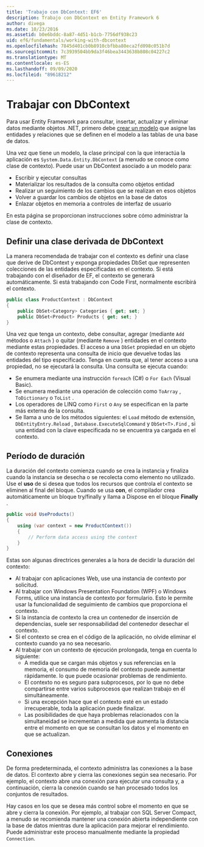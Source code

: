 ```yaml
---
title: 'Trabajo con DbContext: EF6'
description: Trabajo con DbContext en Entity Framework 6
author: divega
ms.date: 10/23/2016
ms.assetid: b0e6bddc-8a87-4d51-b1cb-7756df938c23
uid: ef6/fundamentals/working-with-dbcontext
ms.openlocfilehash: 7845d401cb0b8910cbfbba80eca2fd098c051b7d
ms.sourcegitcommit: 7c3939504bb9da3f46bea3443638b808c04227c2
ms.translationtype: MT
ms.contentlocale: es-ES
ms.lasthandoff: 09/09/2020
ms.locfileid: "89618212"
---
```

# <a name="working-with-dbcontext"></a>Trabajar con DbContext

Para usar Entity Framework para consultar, insertar, actualizar y eliminar datos mediante objetos .NET, primero debe [crear un modelo](xref:ef6/modeling/index) que asigne las entidades y relaciones que se definen en el modelo a las tablas de una base de datos.

Una vez que tiene un modelo, la clase principal con la que interactúa la aplicación es `System.Data.Entity.DbContext` (a menudo se conoce como clase de contexto). Puede usar un DbContext asociado a un modelo para:
- Escribir y ejecutar consultas   
- Materializar los resultados de la consulta como objetos entidad
- Realizar un seguimiento de los cambios que se realizan en esos objetos
- Volver a guardar los cambios de objetos en la base de datos
- Enlazar objetos en memoria a controles de interfaz de usuario

En esta página se proporcionan instrucciones sobre cómo administrar la clase de contexto.  

## <a name="defining-a-dbcontext-derived-class"></a>Definir una clase derivada de DbContext  

La manera recomendada de trabajar con el contexto es definir una clase que derive de DbContext y exponga propiedades DbSet que representen colecciones de las entidades especificadas en el contexto. Si está trabajando con el diseñador de EF, el contexto se generará automáticamente. Si está trabajando con Code First, normalmente escribirá el contexto.  

``` csharp
public class ProductContext : DbContext
{
    public DbSet<Category> Categories { get; set; }
    public DbSet<Product> Products { get; set; }
}
```  

Una vez que tenga un contexto, debe consultar, agregar (mediante `Add` métodos o `Attach` ) o quitar (mediante `Remove` ) entidades en el contexto mediante estas propiedades. El acceso a una `DbSet` propiedad en un objeto de contexto representa una consulta de inicio que devuelve todas las entidades del tipo especificado. Tenga en cuenta que, al tener acceso a una propiedad, no se ejecutará la consulta. Una consulta se ejecuta cuando:  

- Se enumera mediante una instrucción `foreach` (C#) o `For Each` (Visual Basic).  
- Se enumera mediante una operación de colección como `ToArray` , `ToDictionary` o `ToList` .  
- Los operadores de LINQ como `First` o `Any` se especifican en la parte más externa de la consulta.  
- Se llama a uno de los métodos siguientes: el `Load` método de extensión, `DbEntityEntry.Reload` ,  `Database.ExecuteSqlCommand` y `DbSet<T>.Find` , si una entidad con la clave especificada no se encuentra ya cargada en el contexto.  

## <a name="lifetime"></a>Período de duración  

La duración del contexto comienza cuando se crea la instancia y finaliza cuando la instancia se desecha o se recolecta como elemento no utilizado. Use el **uso** de si desea que todos los recursos que controla el contexto se eliminen al final del bloque. Cuando se usa **con**, el compilador crea automáticamente un bloque try/finally y llama a Dispose en el bloque **Finally** .  

``` csharp
public void UseProducts()
{
    using (var context = new ProductContext())
    {     
        // Perform data access using the context
    }
}
```  

Estas son algunas directrices generales a la hora de decidir la duración del contexto:  

- Al trabajar con aplicaciones Web, use una instancia de contexto por solicitud.  
- Al trabajar con Windows Presentation Foundation (WPF) o Windows Forms, utilice una instancia de contexto por formulario. Esto le permite usar la funcionalidad de seguimiento de cambios que proporciona el contexto.  
- Si la instancia de contexto la crea un contenedor de inserción de dependencias, suele ser responsabilidad del contenedor desechar el contexto.
- Si el contexto se crea en el código de la aplicación, no olvide eliminar el contexto cuando ya no sea necesario.  
- Al trabajar con un contexto de ejecución prolongada, tenga en cuenta lo siguiente:  
    - A medida que se cargan más objetos y sus referencias en la memoria, el consumo de memoria del contexto puede aumentar rápidamente. lo que puede ocasionar problemas de rendimiento.  
    - El contexto no es seguro para subprocesos, por lo que no debe compartirse entre varios subprocesos que realizan trabajo en él simultáneamente.
    - Si una excepción hace que el contexto esté en un estado irrecuperable, toda la aplicación puede finalizar.  
    - Las posibilidades de que haya problemas relacionados con la simultaneidad se incrementan a medida que aumenta la distancia entre el momento en que se consultan los datos y el momento en que se actualizan.  

## <a name="connections"></a>Conexiones  

De forma predeterminada, el contexto administra las conexiones a la base de datos. El contexto abre y cierra las conexiones según sea necesario. Por ejemplo, el contexto abre una conexión para ejecutar una consulta y, a continuación, cierra la conexión cuando se han procesado todos los conjuntos de resultados.  

Hay casos en los que se desea más control sobre el momento en que se abre y cierra la conexión. Por ejemplo, al trabajar con SQL Server Compact, a menudo se recomienda mantener una conexión abierta independiente con la base de datos mientras dure la aplicación para mejorar el rendimiento. Puede administrar este proceso manualmente mediante la propiedad `Connection`.  
